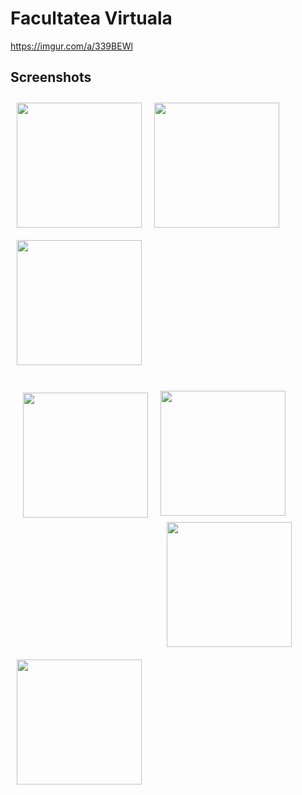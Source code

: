 # Facultatea Virtuala

https://imgur.com/a/339BEWl

## Screenshots

[<img src="https://i.imgur.com/gkLl9gq.png" align="left"
width="200"
    hspace="10" vspace="10">](https://i.imgur.com/gkLl9gq.png)
[<img src="https://i.imgur.com/IVg59UC.png" align="center"
width="200"
    hspace="10" vspace="10">](https://i.imgur.com/IVg59UC.png)
[<img src="https://i.imgur.com/wcluQPg.jpg" align="center"
width="200"
    hspace="10" vspace="10">](https://i.imgur.com/wcluQPg.jpg)
    
    
[<img src="https://i.imgur.com/XHlDVyl.png" align="left"
width="200"
    hspace="20" vspace="20" >](https://i.imgur.com/XHlDVyl.png)    
[<img src="https://i.imgur.com/oeABGFn.png" align="center"
width="200"
     >](https://i.imgur.com/oeABGFn.png)    
[<img src="https://i.imgur.com/dmdjbIl.png" align="left"
width="200"
    hspace="10" vspace="10">](https://i.imgur.com/dmdjbIl.png)  
    
[<img src="https://i.imgur.com/RZV77fn.png" align="left"
width="200"
    hspace="10" vspace="10" >](https://i.imgur.com/RZV77fn.png)  

